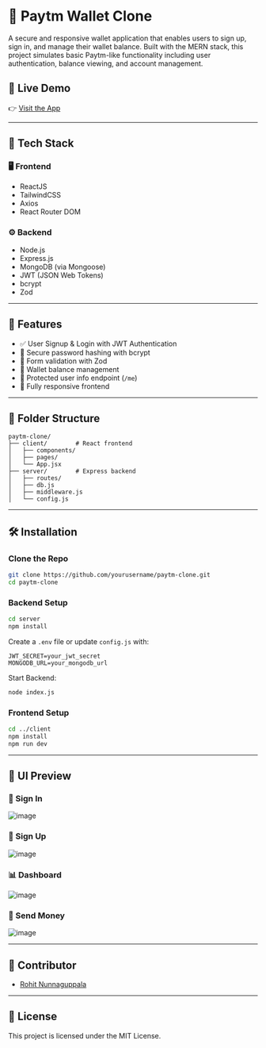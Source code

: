 
# 💸 Paytm Wallet Clone

A secure and responsive wallet application that enables users to sign up, sign in, and manage their wallet balance. Built with the MERN stack, this project simulates basic Paytm-like functionality including user authentication, balance viewing, and account management.

## 🔗 Live Demo

👉 [Visit the App](https://paytm-frontend-ah2z.onrender.com/)

---

## 🔧 Tech Stack

### 🖥️ Frontend
- ReactJS
- TailwindCSS
- Axios
- React Router DOM

### ⚙️ Backend
- Node.js
- Express.js
- MongoDB (via Mongoose)
- JWT (JSON Web Tokens)
- bcrypt
- Zod

---

## 🚀 Features

- ✅ User Signup & Login with JWT Authentication
- 🔐 Secure password hashing with bcrypt
- 🧠 Form validation with Zod
- 💼 Wallet balance management
- 🔄 Protected user info endpoint (`/me`)
- 📱 Fully responsive frontend

---

## 📁 Folder Structure

```
paytm-clone/
├── client/        # React frontend
│   ├── components/
│   ├── pages/
│   └── App.jsx
├── server/        # Express backend
│   ├── routes/
│   ├── db.js
│   ├── middleware.js
│   └── config.js
```

---

## 🛠️ Installation

### Clone the Repo

```bash
git clone https://github.com/yourusername/paytm-clone.git
cd paytm-clone
```

### Backend Setup

```bash
cd server
npm install
```

Create a `.env` file or update `config.js` with:

```
JWT_SECRET=your_jwt_secret
MONGODB_URL=your_mongodb_url
```

Start Backend:

```bash
node index.js
```

### Frontend Setup

```bash
cd ../client
npm install
npm run dev
```

---

## 📸 UI Preview

### 🔐 Sign In
![image](https://github.com/user-attachments/assets/c963666d-4c88-4507-aead-3569d8ce5255)

### 📝 Sign Up
![image](https://github.com/user-attachments/assets/00f4409c-d1a1-4645-8515-237568d9406f)


### 📊 Dashboard
![image](https://github.com/user-attachments/assets/608167d2-0cf2-4729-868a-b2432202a62d)


### 💸 Send Money
![image](https://github.com/user-attachments/assets/b17e32bf-23ca-4ef3-b106-ba4f3890a0a4)


---

## 🤝 Contributor

- [Rohit Nunnaguppala](https://github.com/yourusername)

---

## 📝 License

This project is licensed under the MIT License.
